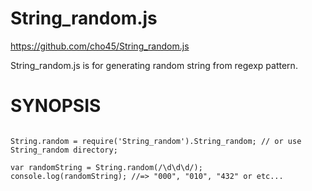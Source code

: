 String_random.js
==================

https://github.com/cho45/String_random.js

String_random.js is for generating random string from regexp pattern.


SYNOPSIS
========

```

String.random = require('String_random').String_random; // or use String_random directory;

var randomString = String.random(/\d\d\d/);
console.log(randomString); //=> "000", "010", "432" or etc...

```
